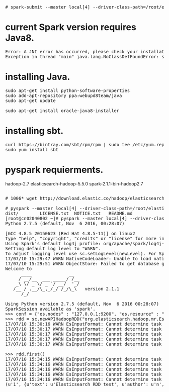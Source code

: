 <pre>
# spark-submit --master local[4] --driver-class-path=/root/elasticsearch-hadoop-5.5.0/dist/elasticsearch-hadoop-5.5.0.jar pyspark4.py
</pre>

# current Spark version requires Java8.

<pre>
Error: A JNI error has occurred, please check your installation and try again
Exception in thread "main" java.lang.NoClassDefFoundError: spark/TemplateEngine
</pre>

# installing Java.

<pre>
sudo apt-get install python-software-properties
sudo add-apt-repository ppa:webupd8team/java
sudo apt-get update

sudo apt-get install oracle-java8-installer
</pre>

# installing sbt.

<pre>
curl https://bintray.com/sbt/rpm/rpm | sudo tee /etc/yum.repos.d/bintray-sbt-rpm.repo
sudo yum install sbt
</pre>

# pyspark requierments.

hadoop-2.7
elasticsearch-hadoop-5.5.0
spark-2.1.1-bin-hadoop2.7

<pre>

# 1006* wget http://download.elastic.co/hadoop/elasticsearch-hadoop-5.5.0

# pyspark --master local[4] --driver-class-path=/root/elasticsearch-hadoop-5.5.0/                                                        
dist/        LICENSE.txt  NOTICE.txt   README.md    
[root@cn02040802 ~]# pyspark --master local[4] --driver-class-path=/root/elasticsearch-hadoop-5.5.0/dist/elasticsearch-hadoop-5.5.0.jar
Python 2.7.5 (default, Nov  6 2016, 00:28:07) 

[GCC 4.8.5 20150623 (Red Hat 4.8.5-11)] on linux2
Type "help", "copyright", "credits" or "license" for more information.
Using Spark's default log4j profile: org/apache/spark/log4j-defaults.properties
Setting default log level to "WARN".
To adjust logging level use sc.setLogLevel(newLevel). For SparkR, use setLogLevel(newLevel).
17/07/10 15:29:47 WARN NativeCodeLoader: Unable to load native-hadoop library for your platform... using builtin-java classes where applicable
17/07/10 15:29:51 WARN ObjectStore: Failed to get database global_temp, returning NoSuchObjectException
Welcome to
      ____              __
     / __/__  ___ _____/ /__
    _\ \/ _ \/ _ `/ __/  '_/
   /__ / .__/\_,_/_/ /_/\_\   version 2.1.1
      /_/

Using Python version 2.7.5 (default, Nov  6 2016 00:28:07)
SparkSession available as 'spark'.
>>> conf = {"es.nodes" : "127.0.0.1:9200", "es.resource" : "test-index/test"}
>>> rdd = sc.newAPIHadoopRDD("org.elasticsearch.hadoop.mr.EsInputFormat","org.apache.hadoop.io.NullWritable", "org.elasticsearch.hadoop.mr.LinkedMapWritable", conf=conf)
17/07/10 15:30:16 WARN EsInputFormat: Cannot determine task id...
17/07/10 15:30:17 WARN EsInputFormat: Cannot determine task id...
17/07/10 15:30:17 WARN EsInputFormat: Cannot determine task id...
17/07/10 15:30:17 WARN EsInputFormat: Cannot determine task id...
17/07/10 15:30:17 WARN EsInputFormat: Cannot determine task id...

>>> rdd.first()
17/07/10 15:34:15 WARN EsInputFormat: Cannot determine task id...
17/07/10 15:34:16 WARN EsInputFormat: Cannot determine task id...
17/07/10 15:34:16 WARN EsInputFormat: Cannot determine task id...
17/07/10 15:34:16 WARN EsInputFormat: Cannot determine task id...
17/07/10 15:34:16 WARN EsInputFormat: Cannot determine task id...
(u'1', {u'text': u'Elasticsearch RDD test', u'author': u'n', u'timestamp': u'2017-07-10T15:11:25.255219'})

</pre>